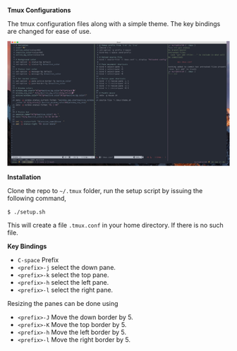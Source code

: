 **Tmux Configurations**

The tmux configuration files along with a simple theme. The key bindings are changed for ease of use.

![screenshot](screenshot.png)


**Installation**

Clone the repo to `~/.tmux` folder, run the setup script by issuing the following command,

```
$ ./setup.sh
```

This will create a file `.tmux.conf` in your home directory. If there
is no such file.


**Key Bindings**

- `C-space` Prefix
- `<prefix>-j` select the down pane.
- `<prefix>-k` select the top pane.
- `<prefix>-h` select the left pane.
- `<prefix>-l` select the right pane.

Resizing the panes can be done using

- `<prefix>-J` Move the down border by 5.
- `<prefix>-K` Move the top border by 5.
- `<prefix>-h` Move the left border by 5.
- `<prefix>-l` Move the right border by 5.

